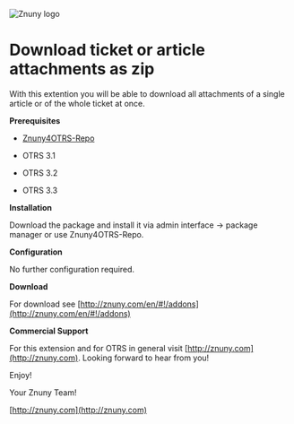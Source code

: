 ![Znuny logo](http://znuny.com/assets/logo_small.png)

Download ticket or article attachments as zip
=================
With this extention you will be able to download all attachments of a single article or of the whole ticket at once.

**Prerequisites**

- [Znuny4OTRS-Repo](http://znuny.com/#!/znuny4otrs)

- OTRS 3.1

- OTRS 3.2

- OTRS 3.3

**Installation**

Download the package and install it via admin interface -> package manager or use Znuny4OTRS-Repo.

**Configuration**

No further configuration required.

**Download**

For download see [http://znuny.com/en/#!/addons](http://znuny.com/en/#!/addons)

**Commercial Support**

For this extension and for OTRS in general visit [http://znuny.com](http://znuny.com). Looking forward to hear from you!

Enjoy!

 Your Znuny Team!

 [http://znuny.com](http://znuny.com)